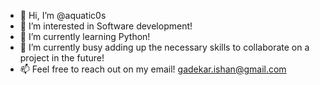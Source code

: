 - 👋 Hi, I’m @aquatic0s
- 👀 I’m interested in Software development!
- 🌱 I’m currently learning Python!
- 💞️ I’m currently busy adding up the necessary skills to collaborate on a project in the future!
- 📫 Feel free to reach out on my email! gadekar.ishan@gmail.com

<!---
aquatic0s/aquatic0s is a ✨ special ✨ repository because its `README.md` (this file) appears on your GitHub profile.
You can click the Preview link to take a look at your changes.
--->

